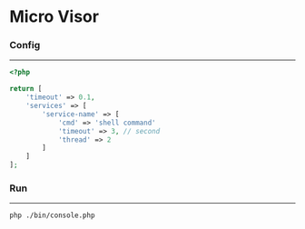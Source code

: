 # Micro Visor

### Config

---

```php
<?php

return [
    'timeout' => 0.1,
    'services' => [
        'service-name' => [
            'cmd' => 'shell command'
            'timeout' => 3, // second
            'thread' => 2 
        ]
    ]
];
```

### Run

---

```shell
php ./bin/console.php
```
